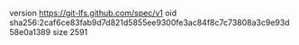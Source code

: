 version https://git-lfs.github.com/spec/v1
oid sha256:2caf6ce83fab9d7d821d5855ee9300fe3ac84f8c7c73808a3c9e93d58e0a1389
size 2591
